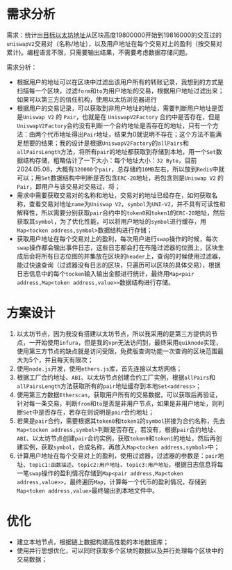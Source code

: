 # 需求分析

需求：统计出[目标以太坊地址](https://etherscan.io/address/0xae2fc483527b8ef99eb5d9b44875f005ba1fae13)从区块高度19800000开始到19816000的交互过的`uniswapV2`交易对（名称/地址），以及用户地址在每个交易对上的盈利（按交易对累计)。编程语言不限，只需要输出结果，不需要考虑数据存储问题。

需求分析：

- 根据用户的地址可以在区块中过滤出该用户所有的转账记录，我想到的方式是扫描每一个区块，过滤`form`和`to`为用户地址的交易，根据用户地址过滤出来；如果可以第三方的信任机构，使用以太坊浏览器进行
- 根据用户的交易记录，可以获取到非用户地址的地址，需要判断用户地址是否是`Uniswap V2` 的 `Pair`，也就是在 `UniswapV2Factory` 合约中是否存在，但是`UniswapV2Factory`合约没有判断一个合约地址是否存在的地址，只有一个方法：由两个代币地址得出`Pair`地址，结果为0就说明不存在；这个方法不能满足想要的结果；我的设计是根据`UniswapV2Factory`的`allPairs`和`allPairsLength`方法，将所有`pair`的地址都获取到存储到本地，用一个`Set`数据结构存储，粗略估计了一下大小：每个地址大小：`32 Byte`，目前2024.05.08，大概有`320000`个`pair`，总存储约`10MB`左右，所以放到`Redis`中就可以；用`Set`数据结构中判断是否包含`ERC-20`地址，若包含则是`Uniswap V2` 的 `Pair`，即用户与该交易对交易过，将；
- 需求中需要获取交易对的名称和地址，交易对的地址已经存在，如何获取名称，查看交易对地址`name`为`Uniswap V2`，`symbol`为`UNI-V2`，并不具有可读性和解释性，所以需要分别获取`pair`合约中的`token0`和`token1`的`ERC-20`地址，然后获取其`symbol`，为了优化性能，可以将用户地址的`symbol`进行缓存，用`Map<tocken address,symbol>`数据结构进行存储；
- 获取用户地址在每个交易对上的盈利，每次用户进行`swap`操作的时候，每次`swap`操作都会输出事件日志，这些日志都会打在布隆过滤器的位图上，区块生成后会将所有日志位图的并集放在区块的`header`上，查询的时候使用过滤器，能过快速查询（过滤器没有日志的区块，只遍历可以区块的具体交易），根据日志信息中的每个`tocken`输入输出金额进行统计，最终用`Map<pair address,Map<token address,value>>`数据结构进行存储。

# 方案设计

1. 以太坊节点，因为我没有搭建以太坊节点，所以我采用的是第三方提供的节点，一开始使用`infura`，但是我的`vpn`无法访问到，最终采用`quiknode`实现，使用第三方节点的缺点就是访问受限，免费版查询功能一次查询的区块范围最大为5个，并且每天有限次；
2. 使用`node.js`开发，使用`ethers.js`库，首先连接以太坊网络；
3. 根据工厂合约地址、`ABI`、以太坊节点创建合约工厂实例，根据`allPairs`和`allPairsLength`方法获取所有的`pair`地址缓存到本地`Set<address>`；
4. 使用第三方数据`Etherscan`，获取用户所有的交易数据，可以获取后再验证，针对每一条交易，判断`from`和`to`是否是非用户节点，如果是非用户地址，则判断`Set`中是否存在，若存在则说明是`pair`合约地址；
5. 若果是`pair`合约，需要根据其`token0`和`token1`的`symbol`拼接为合约名称，先去`Map<tocken address,symbol>`判断是否存在，若没有，根据`pair`合约地址、`ABI`、以太坊节点创建`pair`合约实例，获取`token0`和`token1`的地址，然后再创建实例，获取`symbol`，合成名称，再放入`Map<tocken address,symbol>`中；
6. 计算用户地址在每个交易对上的盈利，使用过滤器，过滤器的参数是：`pair`地址、`topic1:函数描述`、`topic2:用户地址`、`topic3:用户地址`，根据日志信息将每一笔`swap`操作的盈利情况存储到`Map<pair address,Map<token address,value>>`，最终遍历`Map`，计算每一个代币的盈利情况，存储到`Map<token address,value>`最终输出到本地文件中。

# 优化

- 建立本地节点，根据链上数据构建高性能的本地数据库；
- 使用并行思想优化，可以同时获取多个区块的数据以及并行处理每个区块中的交易数据；
